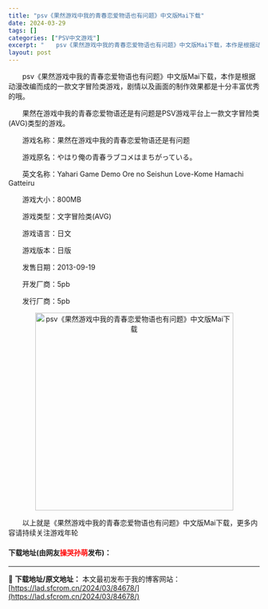```yaml
---
title: "psv《果然游戏中我的青春恋爱物语也有问题》中文版Mai下载"
date: 2024-03-29
tags: []
categories: ["PSV中文游戏"]
excerpt: "　　psv《果然游戏中我的青春恋爱物语也有问题》中文版Mai下载，本作是根据动漫改编而成的一款文字冒险类游戏，剧情以及画面的制作效果都是十分丰富优秀的哦。 　　果然在游戏中我的青春恋爱物语还是有问题是PSV游戏平台上一款文字冒险类(AVG)类型的游戏。 　　游戏名称：果然在游戏中我的青春恋爱物语还是&hellip;"
layout: post
---
```


 <p>　　psv《果然游戏中我的青春恋爱物语也有问题》中文版Mai下载，本作是根据动漫改编而成的一款文字冒险类游戏，剧情以及画面的制作效果都是十分丰富优秀的哦。</p> <p>　　果然在游戏中我的青春恋爱物语还是有问题是PSV游戏平台上一款文字冒险类(AVG)类型的游戏。</p> <p>　　游戏名称：果然在游戏中我的青春恋爱物语还是有问题</p> <p>　　游戏原名：やはり俺の青春ラブコメはまちがっている。</p> <p>　　英文名称：Yahari Game Demo Ore no Seishun Love-Kome Hamachi Gatteiru</p> <p>　　游戏大小：800MB</p> <p>　　游戏类型：文字冒险类(AVG)</p> <p>　　游戏语言：日文</p> <p>　　游戏版本：日版</p> <p>　　发售日期：2013-09-19</p> <p>　　开发厂商：5pb</p> <p>　　发行厂商：5pb</p> <p align="center"><img align="" border="0" src="https://lad.sfcrom.cn/wp-content/uploads/2024/03/20240329_660671da497e0.jpg" width="397" alt="psv《果然游戏中我的青春恋爱物语也有问题》中文版Mai下载" /></p> <p>　　以上就是《果然游戏中我的青春恋爱物语也有问题》中文版Mai下载，更多内容请持续关注游戏年轮</p> <p><h4>下载地址(由网友<font color="red">操哭孙萌</font>发布)：</h4></p> 

---
📖 **下载地址/原文地址：** 本文最初发布于我的博客网站：[https://lad.sfcrom.cn/2024/03/84678/](https://lad.sfcrom.cn/2024/03/84678/)
